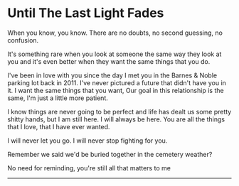 # Until The Last Light Fades

When you know, you know. There are no doubts, no second guessing, no confusion.

It's something rare when you look at someone the same way they look at you
and it's even better when they want the same things that you do.

I've been in love with you since the day I met you
in the Barnes & Noble parking lot back in 2011.
I've never pictured a future that didn't have you in it.
I want the same things that you want,
Our goal in this relationship is the same, I'm just a little more patient.

I know things are never going to be perfect
and life has dealt us some pretty shitty hands,
but I am still here. I will always be here.
You are all the things that I love, that I have ever wanted.

I will never let you go. I will never stop fighting for you.

Remember we said we'd be buried together in the cemetery weather?

No need for reminding, you're still all that matters to me

---